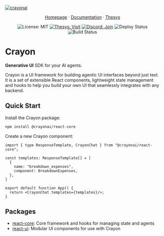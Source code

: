 <a href="https://www.crayonai.org">
  <img src="https://crayonai.org/img/social-card.png" alt="crayonai"/>
</a>

<p align="center">
  <a href="https://crayonai.org">Homepage</a> ·
  <a href="https://crayonai.org/docs">Documentation</a> ·
  <a href="https://thesys.dev">Thesys</a>
</p>

<p align="center">
  <img src="https://img.shields.io/badge/License-MIT-blue.svg" alt="License: MIT" />
  <a href="https://x.com/thesysdev"><img src="https://img.shields.io/twitter/url/https/twitter/follow/thesysdev?style=social&label=Follow%20%40thesys" alt="Thesys: Visit" /></a>
  <a href="https://discord.gg/Pbv5PsqUSv"><img src="https://img.shields.io/badge/Discord-Join-blue.svg" alt="Discord: Join" /></a>
  <img src="https://github.com/thesysdev/crayon/actions/workflows/deploy.yml/badge.svg" alt="Deploy Status" />
  <img src="https://github.com/thesysdev/crayon/actions/workflows/build.yml/badge.svg" alt="Build Status" />
</p>

# Crayon
**Generative UI** SDK for your AI agents. <br />

Crayon is a UI framework for building agentic UI interfaces beyond just text. It is a set of extensible React components, lightweight state management and hooks to help you build your own UI that seamlessly integrates with any backend.

## Quick Start

Install the Crayon package:
```bash
npm install @crayonai/react-core
```

Create a new Crayon component:
```tsx
import { type ResponseTemplate, CrayonChat } from "@crayonai/react-core";

const templates: ResponseTemplate[] = [
  {
    name: "breakdown_expenses",
    component: BreakdownExpenses,
  },
]

export default function App() {
  return <CrayonChat templates={templates}/>;
}
```

## Packages

- [react-core](./js/packages/react-core): Core framework and hooks for managing state and agents
- [react-ui](./js/packages/react-ui): Modular UI components for use with Crayon
